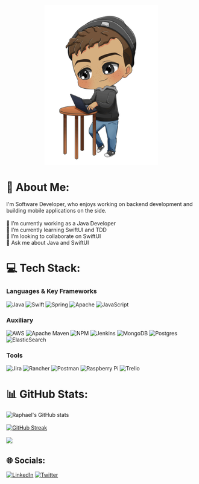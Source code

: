 <p align="center">
  <img src="https://github.com/RKCP/RKCP/blob/a76367dc23ae6fe00829da5543889badfb9aaeac/raphael.gif" width="300"></img>
</p>

# 💫 About Me:

<!---[![](https://visitcount.itsvg.in/api?id=rkcp&icon=3&color=11)](https://visitcount.itsvg.in)--->
I'm Software Developer, who enjoys working on backend development and building mobile applications on the side.<br><br>🔭 I’m currently working as a Java Developer<br>🌱 I’m currently learning SwiftUI and TDD<br>👯 I’m looking to collaborate on SwiftUI<br>💬 Ask me about Java and SwiftUI

# 💻 Tech Stack:

### Languages & Key Frameworks

![Java](https://img.shields.io/badge/java-%23ED8B00.svg?style=for-the-badge&logo=java&logoColor=white) 
![Swift](https://img.shields.io/badge/swift-F54A2A?style=for-the-badge&logo=swift&logoColor=white) 
![Spring](https://img.shields.io/badge/spring-%236DB33F.svg?style=for-the-badge&logo=spring&logoColor=white)
![Apache](https://img.shields.io/badge/apache%20camel-%23D42029.svg?style=for-the-badge&logo=apache&logoColor=white)
![JavaScript](https://img.shields.io/badge/javascript-%23323330.svg?style=for-the-badge&logo=javascript&logoColor=%23F7DF1E) 

### Auxiliary

![AWS](https://img.shields.io/badge/AWS-%23FF9900.svg?style=for-the-badge&logo=amazon-aws&logoColor=white)
![Apache Maven](https://img.shields.io/badge/Apache%20Maven-C71A36?style=for-the-badge&logo=Apache%20Maven&logoColor=white)
![NPM](https://img.shields.io/badge/NPM-%23000000.svg?style=for-the-badge&logo=npm&logoColor=white) 
![Jenkins](https://img.shields.io/badge/jenkins-%232C5263.svg?style=for-the-badge&logo=jenkins&logoColor=white) 
![MongoDB](https://img.shields.io/badge/MongoDB-%234ea94b.svg?style=for-the-badge&logo=mongodb&logoColor=white) 
![Postgres](https://img.shields.io/badge/postgres-%23316192.svg?style=for-the-badge&logo=postgresql&logoColor=white) 
![ElasticSearch](https://img.shields.io/badge/-ElasticSearch-005571?style=for-the-badge&logo=elasticsearch)

### Tools

![Jira](https://img.shields.io/badge/jira-%230A0FFF.svg?style=for-the-badge&logo=jira&logoColor=white) 
![Rancher](https://img.shields.io/badge/rancher-%230075A8.svg?style=for-the-badge&logo=rancher&logoColor=white)
![Postman](https://img.shields.io/badge/Postman-FF6C37?style=for-the-badge&logo=postman&logoColor=white)
![Raspberry Pi](https://img.shields.io/badge/-RaspberryPi-C51A4A?style=for-the-badge&logo=Raspberry-Pi)
![Trello](https://img.shields.io/badge/Trello-%23026AA7.svg?style=for-the-badge&logo=Trello&logoColor=white)

# 📊 GitHub Stats:
![Raphael's GitHub stats](https://github-readme-stats.vercel.app/api?username=rkcp&count_private=true&theme=material-palenight&hide_border=false&bg_color=00000000)<br/><br/>
[![GitHub Streak](https://streak-stats.demolab.com?user=rkcp&theme=material-palenight&hide_border=false&background=00000000)](https://git.io/streak-stats)<br/><br/>
![](https://github-readme-stats.vercel.app/api/top-langs/?username=rkcp&theme=material-palenight&hide_border=false&count_private=true&layout=compact&bg_color=00000000)

## 🌐 Socials:
[![LinkedIn](https://img.shields.io/badge/LinkedIn-%230077B5.svg?logo=linkedin&logoColor=white)](https://linkedin.com/in/raphaelpeters) 
[![Twitter](https://img.shields.io/badge/Twitter-%231DA1F2.svg?logo=Twitter&logoColor=white)](https://twitter.com/raphthedev)
